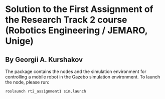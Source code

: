 # Solution to the First Assignment of the Research Track 2 course (Robotics Engineering / JEMARO, Unige)

## By Georgii A. Kurshakov

The package contains the nodes and the simulation environment for controlling a mobile robot in the Gazebo simulation environment.
To launch the node, please run:
```
roslaunch rt2_assignment1 sim.launch
```

